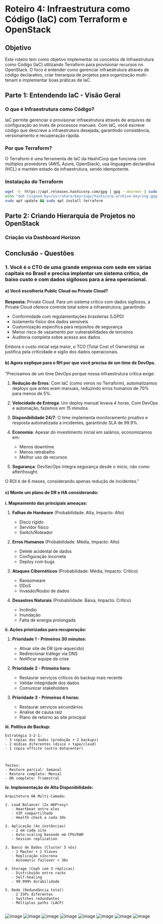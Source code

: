 # Roteiro 4: Infraestrutura como Código (IaC) com Terraform e OpenStack

## Objetivo

Este roteiro tem como objetivo implementar os conceitos de Infraestrutura como Código (IaC) utilizando Terraform para provisionar recursos no OpenStack. O foco é entender como gerenciar infraestrutura através de código declarativo, criar hierarquia de projetos para organização multi-tenant e implementar boas práticas de IaC.

## Parte 1: Entendendo IaC - Visão Geral

### O que é Infraestrutura como Código?

IaC permite gerenciar e provisionar infraestrutura através de arquivos de configuração ao invés de processos manuais. Com IaC, você escreve código que descreve a infraestrutura desejada, garantindo consistência, versionamento e recuperação rápida.

### Por que Terraform?

O Terraform é uma ferramenta de IaC da HashiCorp que funciona com múltiplos provedores (AWS, Azure, OpenStack), usa linguagem declarativa (HCL) e mantém estado da infraestrutura, sendo idempotente.

### Instalação do Terraform

```bash
wget -O- https://apt.releases.hashicorp.com/gpg | gpg --dearmor | sudo tee /usr/share/keyrings/hashicorp-archive-keyring.gpg
echo "deb [signed-by=/usr/share/keyrings/hashicorp-archive-keyring.gpg] https://apt.releases.hashicorp.com $(lsb_release -cs) main" | sudo tee /etc/apt/sources.list.d/hashicorp.list
sudo apt update && sudo apt install terraform
```

## Parte 2: Criando Hierarquia de Projetos no OpenStack


### Criação via Dashboard Horizon

## Conclusão - Questões

### 1. Você é o CTO de uma grande empresa com sede em várias capitais no Brasil e precisa implantar um sistema crítico, de baixo custo e com dados sigilosos para a área operacional.

#### a) Você escolheria Public Cloud ou Private Cloud?

**Resposta:** Private Cloud.
Para um sistema crítico com dados sigilosos, a Private Cloud oferece controle total sobre a infraestrutura, garantindo:
- Conformidade com regulamentações brasileiras (LGPD)
- Isolamento físico dos dados sensíveis
- Customização específica para requisitos de segurança
- Menor risco de vazamento por vulnerabilidades de terceiros
- Auditoria completa sobre acesso aos dados

Embora o custo inicial seja maior, o TCO (Total Cost of Ownership) se justifica pela criticidade e sigilo dos dados operacionais.

#### b) Agora explique para o RH por que você precisa de um time de DevOps.


"Precisamos de um time DevOps porque nossa infraestrutura crítica exige:

1. **Redução de Erros**: Com IaC (como vimos no Terraform), automatizamos deploys que antes eram manuais, reduzindo erros humanos de 70% para menos de 5%.

2. **Velocidade de Entrega**: Um deploy manual levava 4 horas. Com DevOps e automação, fazemos em 15 minutos.

3. **Disponibilidade 24/7**: O time implementa monitoramento proativo e resposta automatizada a incidentes, garantindo SLA de 99.9%.

4. **Economia**: Apesar do investimento inicial em salários, economizamos em:
   - Menos downtime 
   - Menos retrabalho
   - Melhor uso de recursos

5. **Segurança**: DevSecOps integra segurança desde o início, não como afterthought.

O ROI é de 6 meses, considerando apenas redução de incidentes."

#### c) Monte um plano de DR e HA considerando:

**i. Mapeamento das principais ameaças:**

1. **Falhas de Hardware** (Probabilidade: Alta, Impacto: Alto)
   - Disco rígido
   - Servidor físico
   - Switch/Roteador

2. **Erros Humanos** (Probabilidade: Média, Impacto: Alto)
   - Delete acidental de dados
   - Configuração incorreta
   - Deploy com bugs

3. **Ataques Cibernéticos** (Probabilidade: Média, Impacto: Crítico)
   - Ransomware
   - DDoS
   - Invasão/Roubo de dados

4. **Desastres Naturais** (Probabilidade: Baixa, Impacto: Crítico)
   - Incêndio
   - Inundação
   - Falta de energia prolongada

**ii. Ações priorizadas para recuperação:**

1. **Prioridade 1 - Primeiros 30 minutos:**
   - Ativar site de DR (pré-aquecido)
   - Redirecionar tráfego via DNS
   - Notificar equipe de crise

2. **Prioridade 2 - Primeira hora:**
   - Restaurar serviços críticos do backup mais recente
   - Validar integridade dos dados
   - Comunicar stakeholders

3. **Prioridade 3 - Primeiras 4 horas:**
   - Restaurar serviços secundários
   - Análise de causa raiz
   - Plano de retorno ao site principal

**iii. Política de Backup:**

```
Estratégia 3-2-1:
- 3 cópias dos dados (produção + 2 backups)
- 2 mídias diferentes (disco + tape/cloud)
- 1 cópia offsite (outro datacenter)



Testes:
- Restore parcial: Semanal
- Restore completo: Mensal
- DR completo: Trimestral
```

**iv. Implementação de Alta Disponibilidade:**

```
Arquitetura HA Multi-Camada:

1. Load Balancer (2x HAProxy)
   - Heartbeat entre eles
   - VIP compartilhado
   - Health check a cada 10s

2. Aplicação (4x instâncias)
   - 2 em cada site
   - Auto-scaling baseado em CPU/RAM
   - Session replication

3. Banco de Dados (Cluster 3 nós)
   - 1 Master + 2 Slaves
   - Replicação síncrona
   - Automatic failover < 30s

4. Storage (Ceph com 3 réplicas)
   - Distribuído entre racks
   - Self-healing
   - 99.999% durabilidade

5. Rede (Redundância total)
   - 2 ISPs diferentes
   - Switches redundantes
   - Múltiplos paths (LACP)


```
![image](https://github.com/user-attachments/assets/2fa47a38-017c-4853-a5dd-62c9b946779d)
![image](https://github.com/user-attachments/assets/b943bcd9-774c-4ea1-af1e-5a49b97d93fe)
![image](https://github.com/user-attachments/assets/8f6c4290-0b97-4356-80ef-34ee1759e4ff)
![image](https://github.com/user-attachments/assets/96159f20-eb77-43ad-bc7a-0a23626648aa)
![image](https://github.com/user-attachments/assets/ed1b00ab-f86f-45a9-8374-2c6cdf2e1d66)
![image](https://github.com/user-attachments/assets/331617f2-d249-4986-b265-1473a65f8798)
![image](https://github.com/user-attachments/assets/0294eb72-68b1-43b0-8cb5-f5276bc87ee6)
![image](https://github.com/user-attachments/assets/ef628e2d-7c45-4e5c-a0a0-5127d1641f6f)







